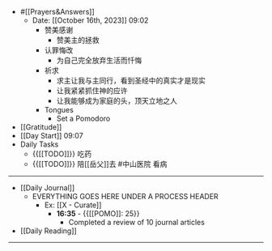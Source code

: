 - #[[Prayers&Answers]]
    - Date: [[October 16th, 2023]] 09:02
        - 赞美感谢
            - 赞美主的拯救
        - 认罪悔改
            - 为自己完全放弃生活而忏悔
        - 祈求
            - 求主让我与主同行，看到圣经中的真实才是现实
            - 让我紧紧抓住神的应许
            - 让我能够成为家庭的头，顶天立地之人
        - Tongues
            - Set a Pomodoro
- [[Gratitude]]
- [[Day Start]] 09:07
- Daily Tasks
    - {{[[TODO]]}} 吃药
    - {{[[TODO]]}} 陪[[岳父]]去 #中山医院 看病
- ---
- [[Daily Journal]] 
    - EVERYTHING GOES HERE UNDER A PROCESS HEADER
        - Ex: [[X - Curate]]
            - **16:35** - {{[[POMO]]: 25}}
                -  Completed a review of 10 journal articles
- [[Daily Reading]]
- ---
